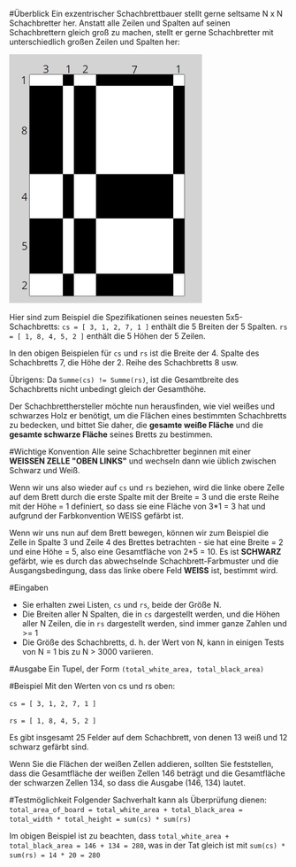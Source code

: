 #Überblick
Ein exzentrischer Schachbrettbauer stellt gerne seltsame N x N Schachbretter her.
Anstatt alle Zeilen und Spalten auf seinen Schachbrettern gleich groß zu machen, stellt er gerne Schachbretter mit unterschiedlich großen Zeilen und Spalten her:  

![Schachbrett](../presentation/assets/chessboard.png "Schachbrett")

Hier sind zum Beispiel die Spezifikationen seines neuesten 5x5-Schachbretts:
```cs = [ 3, 1, 2, 7, 1 ]``` enthält die 5 Breiten der 5 Spalten.
```rs = [ 1, 8, 4, 5, 2 ]``` enthält die 5 Höhen der 5 Zeilen.

In den obigen Beispielen für ```cs``` und ```rs``` ist die Breite der 4. Spalte des Schachbretts 7, die Höhe der 2. Reihe des Schachbretts 8 usw.

Übrigens: Da ```Summe(cs) != Summe(rs)```, ist die Gesamtbreite des Schachbretts nicht unbedingt gleich der Gesamthöhe.

Der Schachbretthersteller möchte nun herausfinden, wie viel weißes und schwarzes Holz er benötigt, um die Flächen eines bestimmten Schachbretts zu bedecken, und bittet Sie daher, die **gesamte weiße Fläche** und die **gesamte schwarze Fläche** seines Bretts zu bestimmen.

#Wichtige Konvention
Alle seine Schachbretter beginnen mit einer **WEISSEN ZELLE "OBEN LINKS"** und wechseln dann wie üblich zwischen Schwarz und Weiß.

Wenn wir uns also wieder auf ```cs``` und ```rs``` beziehen, wird die linke obere Zelle auf dem Brett durch die erste Spalte mit der Breite = 3 und die erste Reihe mit der Höhe = 1 definiert, so dass sie eine Fläche von 3*1 = 3 hat und aufgrund der Farbkonvention WEISS gefärbt ist.

Wenn wir uns nun auf dem Brett bewegen, können wir zum Beispiel die Zelle in Spalte 3 und Zeile 4 des Brettes betrachten - sie hat eine Breite = 2 und eine Höhe = 5, also eine Gesamtfläche von 2*5 = 10. Es ist **SCHWARZ** gefärbt, wie es durch das abwechselnde Schachbrett-Farbmuster und die Ausgangsbedingung, dass das linke obere Feld **WEISS** ist, bestimmt wird.

#Eingaben
* Sie erhalten zwei Listen, ```cs``` und ```rs```, beide der Größe N.
* Die Breiten aller N Spalten, die in ```cs``` dargestellt werden, und die Höhen aller N Zeilen, die in ```rs``` dargestellt werden, sind immer ganze Zahlen und >= 1
* Die Größe des Schachbretts, d. h. der Wert von N, kann in einigen Tests von N = 1 bis zu N > 3000 variieren.

#Ausgabe
Ein Tupel, der Form ```(total_white_area, total_black_area)```

#Beispiel
Mit den Werten von cs und rs oben:

```cs = [ 3, 1, 2, 7, 1 ]``` 

```rs = [ 1, 8, 4, 5, 2 ]``` 

Es gibt insgesamt 25 Felder auf dem Schachbrett, von denen 13 weiß und 12 schwarz gefärbt sind.

Wenn Sie die Flächen der weißen Zellen addieren, sollten Sie feststellen, dass die Gesamtfläche der weißen Zellen 146 beträgt und die Gesamtfläche der schwarzen Zellen 134, so dass die Ausgabe (146, 134) lautet.

#Testmöglichkeit
Folgender Sachverhalt kann als Überprüfung dienen: ```total_area_of_board = total_white_area + total_black_area = total_width * total_height = sum(cs) * sum(rs)```

Im obigen Beispiel ist zu beachten, dass ```total_white_area + total_black_area = 146 + 134 = 280```, was in der Tat gleich ist mit ```sum(cs) * sum(rs) = 14 * 20 = 280```